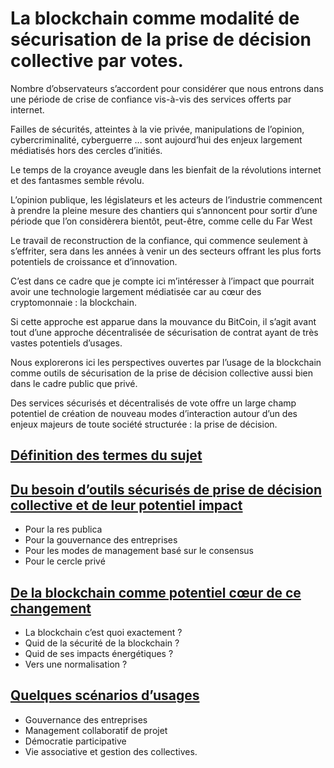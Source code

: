 # La blockchain comme modalité de sécurisation de la prise de décision collective par votes.

Nombre d’observateurs s’accordent pour considérer que nous entrons dans une période de crise de confiance vis-à-vis des services offerts par internet.

Failles de sécurités, atteintes à la vie privée, manipulations de l’opinion, cybercriminalité, cyberguerre … sont aujourd’hui des enjeux largement médiatisés hors des cercles d’initiés.

Le temps de la croyance aveugle dans les bienfait de la révolutions internet et des fantasmes semble révolu.

L’opinion publique, les législateurs et les acteurs de l’industrie commencent à prendre la pleine mesure des chantiers qui s’annoncent pour sortir d’une période que l’on considèrera bientôt, peut-être, comme celle du Far West  

Le travail de reconstruction de la confiance, qui commence seulement à s’effriter, sera dans les années à venir un des secteurs offrant les plus forts potentiels de croissance et d’innovation.

C’est dans ce cadre que je compte ici m’intéresser à l’impact que pourrait avoir une technologie largement médiatisée car au cœur des cryptomonnaie : la blockchain.

Si cette approche est apparue dans la mouvance du BitCoin, il s’agit avant tout d’une approche décentralisée de sécurisation de contrat ayant de très vastes potentiels d’usages.

Nous explorerons ici les perspectives ouvertes par l’usage de la blockchain comme outils de sécurisation de la prise de décision collective aussi bien dans le cadre public que privé.

Des services sécurisés et décentralisés de vote offre un large champ potentiel de création de nouveau modes d’interaction autour d’un des enjeux majeurs de toute société structurée : la prise de décision.

## [Définition des termes du sujet](parts/definitions.md)

## [Du besoin d’outils sécurisés de prise de décision collective et de leur potentiel impact](tools-and-impact.md)
* Pour la res publica
* Pour la gouvernance des entreprises
* Pour les modes de management basé sur le consensus
* Pour le cercle privé

## [De la blockchain comme potentiel cœur de ce changement](blockchain-potential-change.md)
* La blockchain c’est quoi exactement ?
* Quid de la sécurité de la blockchain ?
* Quid de ses impacts énergétiques ?
* Vers une normalisation ?

## [Quelques scénarios d’usages](use-cases.md)
* Gouvernance des entreprises
* Management collaboratif de projet
* Démocratie participative
* Vie associative et gestion des collectives.
